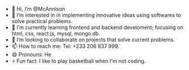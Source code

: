 - 👋 Hi, I’m @McAnnison
- 👀 I’m interested in in implementing innovative ideas using softwares to solve practical problems.
- 🌱 I’m currently learning frontend and backend develoment; focusing on html, css, react.js, mysql, mongo.db.
- 💞️ I’m looking to collaborate on projects that solve current problems.
- 📫 How to reach me: Tel: +233 206 837 999.
- 😄 Pronouns: He
- ⚡ Fun fact: I like to play basketball when I'm not coding.

<!---
McAnnison/McAnnison is a ✨ special ✨ repository because its `README.md` (this file) appears on your GitHub profile.
You can click the Preview link to take a look at your changes.
--->
